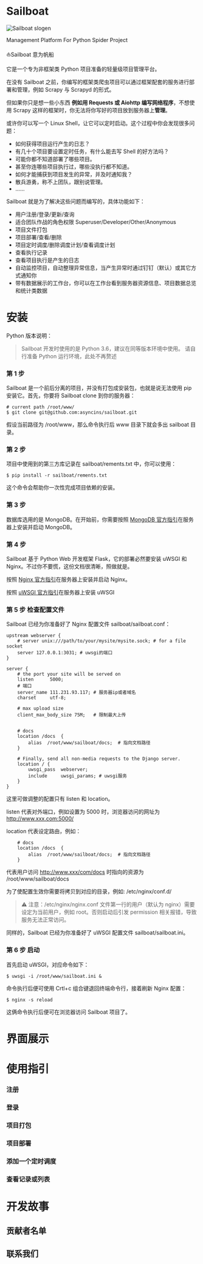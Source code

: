 # Sailboat

![Sailboat slogen](http://can.sfhfpc.com/sfhfpc/20191213132327.png)

Management Platform For Python Spider Project

⛵️Sailboat 意为帆船 

它是一个专为非框架类 Python 项目准备的轻量级项目管理平台。

在没有 Sailboat 之前，你编写的框架类爬虫项目可以通过框架配套的服务进行部署和管理，例如 Scrapy 与 Scrapyd 的形式。

但如果你只是想一些小东西 **例如用 Requests 或 Aiohttp 编写网络程序**，不想使用 Scrapy 这样的框架时，你无法将你写好的项目放到服务器上**管理**。

或许你可以写一个 Linux Shell，让它可以定时启动。这个过程中你会发现很多问题：

- 如何获得项目运行产生的日志？
- 有几十个项目要设置定时任务，有什么能去写 Shell 的好方法吗？
- 可能你都不知道部署了哪些项目。
- 甚至你连哪些项目执行过，哪些没执行都不知道。
- 如何才能捕获到项目发生的异常，并及时通知我？
- 散兵游勇，称不上团队，跟别说管理。
- ……

Sailboat 就是为了解决这些问题而编写的，具体功能如下：

- 用户注册/登录/更新/查询
- 适合团队作战的角色权限 Superuser/Developer/Other/Anonymous
- 项目文件打包
- 项目部署/查看/删除
- 项目定时调度/删除调度计划/查看调度计划
- 查看执行记录
- 查看项目执行是产生的日志
- 自动监控项目，自动整理异常信息，当产生异常时通过钉钉（默认）或其它方式通知你
- 带有数据展示的工作台，你可以在工作台看到服务器资源信息、项目数据总览和统计类数据

# 安装

Python 版本说明：

> Sailboat 开发时使用的是 Python 3.6，建议在同等版本环境中使用。
> 请自行准备 Python 运行环境，此处不再赘述

### 第 1 步

Sailboat 是一个前后分离的项目，并没有打包成安装包，也就是说无法使用 pip 安装它。首先，你要将 Sailboat clone 到你的服务器：

```
# current path /root/www/
$ git clone git@github.com:asyncins/sailboat.git
```
假设当前路径为 /root/www，那么命令执行后 www 目录下就会多出 sailboat 目录。

### 第 2 步
项目中使用到的第三方库记录在 sailboat/rements.txt 中，你可以使用：

```
$ pip install -r sailboat/rements.txt
```
这个命令会帮助你一次性完成项目依赖的安装。

### 第 3 步

数据库选用的是 MongoDB。在开始前，你需要按照 [MongoDB 官方指引](https://docs.mongodb.com/manual/installation/)在服务器上安装并启动 MongoDB。


### 第 4 步

Sailboat 基于 Python Web 开发框架 Flask，它的部署必然要安装 uWSGI 和 Nginx。不过你不要慌，这份文档很清晰，照做就是。

按照 [Nginx 官方指引](http://nginx.org/en/docs/install.html)在服务器上安装并启动 Nginx。

按照 [uWSGI 官方指引](https://uwsgi-docs.readthedocs.io/en/latest/Install.html)在服务器上安装 uWSGI


### 第 5 步 检查配置文件

Sailboat 已经为你准备好了 Nginx 配置文件 sailboat/sailboat.conf：

```
upstream webserver {
    # server unix:///path/to/your/mysite/mysite.sock; # for a file socket
    server 127.0.0.1:3031; # uwsgi的端口
}

server {
    # the port your site will be served on
    listen      5000;
    # 端口
    server_name 111.231.93.117; # 服务器ip或者域名
    charset     utf-8;

    # max upload size
    client_max_body_size 75M;   # 限制最大上传


    # docs
    location /docs  {
        alias  /root/www/sailboat/docs;  # 指向文档路径
    }

    # Finally, send all non-media requests to the Django server.
    location / {
        uwsgi_pass  webserver;
        include     uwsgi_params; # uwsgi服务
    }
}
```

这里可做调整的配置只有 listen 和 location。

listen 代表对外端口，例如设置为 5000 时，浏览器访问的网址为 http://www.xxx.com:5000/

location 代表设定路由，例如：

```
    # docs
    location /docs  {
        alias  /root/www/sailboat/docs;  # 指向文档路径
    }

```
代表用户访问 http://www.xxx/com/docs 时指向的资源为 /root/www/sailboat/docs

为了使配置生效你需要将拷贝到对应的目录，例如: /etc/nginx/conf.d/

> ⚠️ 注意：/etc/nginx/nginx.conf 文件第一行的用户（默认为 nginx）需要设定为当前用户，例如 root。否则启动后引发 permission 相关报错，导致服务无法正常访问。

同样的，Sailboat 已经为你准备好了 uWSGI 配置文件 sailboat/sailboat.ini。

### 第 6 步 启动

首先启动 uWSGI，对应命令如下：

```
$ uwsgi -i /root/www/sailboat.ini &
```
命令执行后便可使用 Crtl+c 组合键退回终端命令行，接着刷新 Nginx 配置：

```
$ nginx -s reload
```
这俩命令执行后便可在浏览器访问 Sailboat 项目了。




# 界面展示

# 使用指引

### 注册

### 登录

### 项目打包

### 项目部署

### 添加一个定时调度

### 查看记录或列表

# 开发故事

## 贡献者名单

## 联系我们
